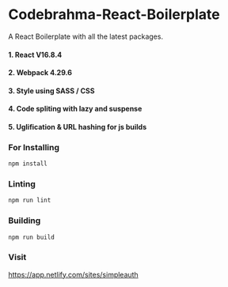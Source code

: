 # Codebrahma-React-Boilerplate

A React Boilerplate with all the latest packages.

#### 1. React V16.8.4

#### 2. Webpack 4.29.6

#### 3. Style using SASS / CSS

#### 4. Code spliting with lazy and suspense

#### 5. Uglification & URL hashing for js builds

### For Installing

```javascript
npm install
```

### Linting

```javascript
npm run lint
```

### Building

```javascript
npm run build
```

### Visit

https://app.netlify.com/sites/simpleauth
